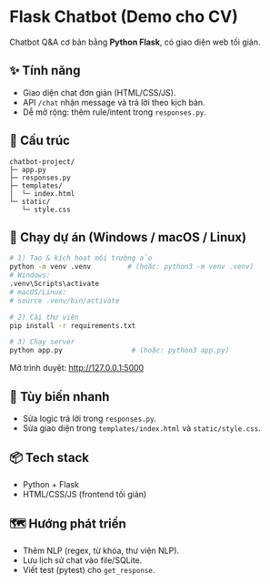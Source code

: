 
# Flask Chatbot (Demo cho CV)

Chatbot Q&A cơ bản bằng **Python Flask**, có giao diện web tối giản.

## ✨ Tính năng
- Giao diện chat đơn giản (HTML/CSS/JS).
- API `/chat` nhận message và trả lời theo kịch bản.
- Dễ mở rộng: thêm rule/intent trong `responses.py`.

## 🧱 Cấu trúc
```
chatbot-project/
├─ app.py
├─ responses.py
├─ templates/
│  └─ index.html
└─ static/
   └─ style.css
```

## 🚀 Chạy dự án (Windows / macOS / Linux)
```bash
# 1) Tạo & kích hoạt môi trường ảo
python -m venv .venv         # (hoặc: python3 -m venv .venv)
# Windows:
.venv\Scripts\activate
# macOS/Linux:
# source .venv/bin/activate

# 2) Cài thư viện
pip install -r requirements.txt

# 3) Chạy server
python app.py                 # (hoặc: python3 app.py)
```

Mở trình duyệt: http://127.0.0.1:5000

## 🧩 Tùy biến nhanh
- Sửa logic trả lời trong `responses.py`.
- Sửa giao diện trong `templates/index.html` và `static/style.css`.

## 📦 Tech stack
- Python + Flask
- HTML/CSS/JS (frontend tối giản)

## 🗺 Hướng phát triển
- Thêm NLP (regex, từ khóa, thư viện NLP).
- Lưu lịch sử chat vào file/SQLite.
- Viết test (pytest) cho `get_response`.
```

